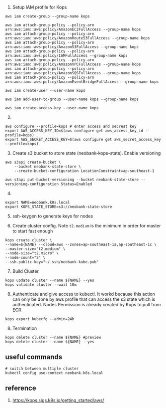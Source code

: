 1. Setup IAM profile for Kops

```
aws iam create-group --group-name kops

aws iam attach-group-policy --policy-arn arn:aws:iam::aws:policy/AmazonEC2FullAccess --group-name kops
aws iam attach-group-policy --policy-arn arn:aws:iam::aws:policy/AmazonRoute53FullAccess --group-name kops
aws iam attach-group-policy --policy-arn arn:aws:iam::aws:policy/AmazonS3FullAccess --group-name kops
aws iam attach-group-policy --policy-arn arn:aws:iam::aws:policy/IAMFullAccess --group-name kops
aws iam attach-group-policy --policy-arn arn:aws:iam::aws:policy/AmazonVPCFullAccess --group-name kops
aws iam attach-group-policy --policy-arn arn:aws:iam::aws:policy/AmazonSQSFullAccess --group-name kops
aws iam attach-group-policy --policy-arn arn:aws:iam::aws:policy/AmazonEventBridgeFullAccess --group-name kops

aws iam create-user --user-name kops

aws iam add-user-to-group --user-name kops --group-name kops

aws iam create-access-key --user-name kops
```

2.

```
aws configure --profile=kops # enter access and secreat key
export AWS_ACCESS_KEY_ID=$(aws configure get aws_access_key_id --profile=kops)
export AWS_SECRET_ACCESS_KEY=$(aws configure get aws_secret_access_key --profile=kops)
```

3. Create s3 bucket to store state (neobank-kops-state). Enable versioning

```
aws s3api create-bucket \
    --bucket neobank-state-store \
    --create-bucket-configuration LocationConstraint=ap-southeast-1

aws s3api put-bucket-versioning --bucket neobank-state-store --versioning-configuration Status=Enabled

```

4.

```
export NAME=neobank.k8s.local
export KOPS_STATE_STORE=s3://neobank-state-store
```

5. ssh-keygen to generate keys for nodes

6. Create cluster config. Note `t2.medium` is the minimum in order for master to start fast enough

```
kops create cluster \
--name=${NAME} --cloud=aws --zones=ap-southeast-1a,ap-southeast-1c \
--master-size="t2.medium" \
--node-size="t2.micro" \
--node-count="2" \
--ssh-public-key="~/.ssh/neobank-kube.pub"
```

7. Build Cluster

```
kops update cluster --name ${NAME} --yes
kops validate cluster --wait 10m
```

8. Authenticate and give access to kubectl. It workd because this action can only be done by aws profile that can access the s3 state which is authenticated. Nodes Permission is already created by Kops to pull from ECR

```
kops export kubecfg --admin=24h
```

8. Termination

```
kops delete cluster --name ${NAME} #preview
kops delete cluster --name ${NAME} --yes
```

## useful commands

```
# switch between multiple cluster
kubectl config use-context neobank.k8s.local
```

## reference

1. https://kops.sigs.k8s.io/getting_started/aws/

